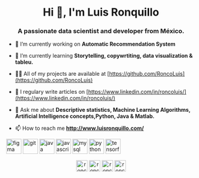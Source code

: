 <h1 align="center">Hi 👋, I'm Luis Ronquillo</h1>
<h3 align="center">A passionate data scientist and developer from México.</h3>

- 🔭 I’m currently working on **Automatic Recommendation System**

- 🌱 I’m currently learning **Storytelling, copywrtiting, data visualization & tableu.**

- 👨‍💻 All of my projects are available at [https://github.com/RoncoLuis](https://github.com/RoncoLuis)

- 📝 I regulary write articles on [https://www.linkedin.com/in/roncoluis/](https://www.linkedin.com/in/roncoluis/)

- 💬 Ask me about **Descriptive statistics, Machine Learning Algorithms, Artificial Intelligence concepts,Python, Java & Matlab.**

- 📫 How to reach me **http://www.luisronquillo.com/**

<p align="left"><img src="https://www.vectorlogo.zone/logos/figma/figma-icon.svg" alt="figma" width="40" height="40"/> <img src="https://www.vectorlogo.zone/logos/git-scm/git-scm-icon.svg" alt="git" width="40" height="40"/> <img src="https://devicons.github.io/devicon/devicon.git/icons/java/java-original-wordmark.svg" alt="java" width="40" height="40"/> <img src="https://devicons.github.io/devicon/devicon.git/icons/javascript/javascript-original.svg" alt="javascript" width="40" height="40"/> <img src="https://devicons.github.io/devicon/devicon.git/icons/mysql/mysql-original-wordmark.svg" alt="mysql" width="40" height="40"/> <img src="https://devicons.github.io/devicon/devicon.git/icons/python/python-original.svg" alt="python" width="40" height="40"/> <img src="https://www.vectorlogo.zone/logos/tensorflow/tensorflow-icon.svg" alt="tensorflow" width="40" height="40"/></p><p align="center">
<a href="https://twitter.com/roncoluis" target="blank"><img align="center" src="https://cdn.jsdelivr.net/npm/simple-icons@3.0.1/icons/twitter.svg" alt="roncoluis" height="30" width="30" /></a>
<a href="https://linkedin.com/in/roncoluis" target="blank"><img align="center" src="https://cdn.jsdelivr.net/npm/simple-icons@3.0.1/icons/linkedin.svg" alt="roncoluis" height="30" width="30" /></a>
<a href="https://kaggle.com/roncoluis" target="blank"><img align="center" src="https://cdn.jsdelivr.net/npm/simple-icons@3.0.1/icons/kaggle.svg" alt="roncoluis" height="30" width="30" /></a>
<a href="https://www.behance.net/roncoluis" target="blank"><img align="center" src="https://cdn.jsdelivr.net/npm/simple-icons@3.0.1/icons/behance.svg" alt="roncoluis" height="30" width="30" /></a>
</p>

<!--
**RoncoLuis/roncoluis** is a ✨ _special_ ✨ repository because its `README.md` (this file) appears on your GitHub profile.

Here are some ideas to get you started:

- 🔭 I’m currently working on ...
- 🌱 I’m currently learning ...
- 👯 I’m looking to collaborate on ...
- 🤔 I’m looking for help with ...
- 💬 Ask me about ...
- 📫 How to reach me: ...
- 😄 Pronouns: ...
- ⚡ Fun fact: ...
-->
